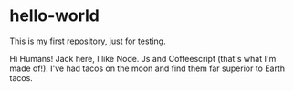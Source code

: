 # hello-world
This is my first repository, just for testing.

Hi Humans!
Jack here, I like Node. Js and Coffeescript (that's what I'm made of!).
I've had tacos on the moon and find them far superior to Earth tacos.
